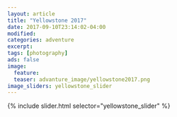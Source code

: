 ```yaml
---
layout: article
title: "Yellowstone 2017"
date: 2017-09-10T23:14:02-04:00
modified:
categories: adventure
excerpt:
tags: [photography]
ads: false
image:
  feature:
  teaser: advanture_image/yellowstone2017.png
image_sliders: yellowstone_slider
---
```


{% include slider.html selector="yellowstone_slider" %}
